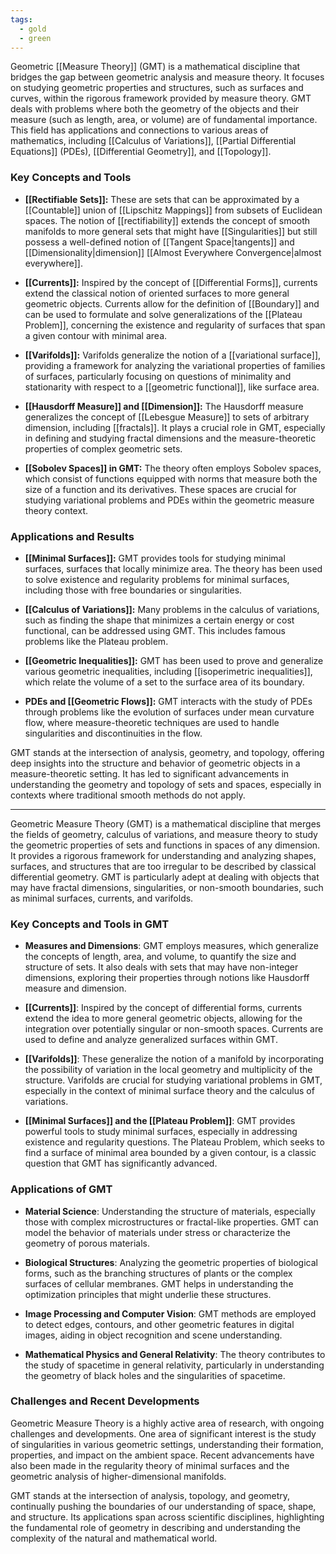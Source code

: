 ```yaml
---
tags:
  - gold
  - green
---
```

Geometric [[Measure Theory]] (GMT) is a mathematical discipline that bridges the gap between geometric analysis and measure theory. It focuses on studying geometric properties and structures, such as surfaces and curves, within the rigorous framework provided by measure theory. GMT deals with problems where both the geometry of the objects and their measure (such as length, area, or volume) are of fundamental importance. This field has applications and connections to various areas of mathematics, including [[Calculus of Variations]], [[Partial Differential Equations]] (PDEs), [[Differential Geometry]], and [[Topology]].

### Key Concepts and Tools

- **[[Rectifiable Sets]]:** These are sets that can be approximated by a [[Countable]] union of [[Lipschitz Mappings]] from subsets of Euclidean spaces. The notion of [[rectifiability]] extends the concept of smooth manifolds to more general sets that might have [[Singularities]] but still possess a well-defined notion of [[Tangent Space|tangents]] and [[Dimensionality|dimension]] [[Almost Everywhere Convergence|almost everywhere]].

- **[[Currents]]:** Inspired by the concept of [[Differential Forms]], currents extend the classical notion of oriented surfaces to more general geometric objects. Currents allow for the definition of [[Boundary]] and can be used to formulate and solve generalizations of the [[Plateau Problem]], concerning the existence and regularity of surfaces that span a given contour with minimal area.

- **[[Varifolds]]:** Varifolds generalize the notion of a [[variational surface]], providing a framework for analyzing the variational properties of families of surfaces, particularly focusing on questions of minimality and stationarity with respect to a [[geometric functional]], like surface area.

- **[[Hausdorff Measure]] and [[Dimension]]:** The Hausdorff measure generalizes the concept of [[Lebesgue Measure]] to sets of arbitrary dimension, including [[fractals]]. It plays a crucial role in GMT, especially in defining and studying fractal dimensions and the measure-theoretic properties of complex geometric sets.

- **[[Sobolev Spaces]] in GMT:** The theory often employs Sobolev spaces, which consist of functions equipped with norms that measure both the size of a function and its derivatives. These spaces are crucial for studying variational problems and PDEs within the geometric measure theory context.

### Applications and Results

- **[[Minimal Surfaces]]:** GMT provides tools for studying minimal surfaces, surfaces that locally minimize area. The theory has been used to solve existence and regularity problems for minimal surfaces, including those with free boundaries or singularities.

- **[[Calculus of Variations]]:** Many problems in the calculus of variations, such as finding the shape that minimizes a certain energy or cost functional, can be addressed using GMT. This includes famous problems like the Plateau problem.

- **[[Geometric Inequalities]]:** GMT has been used to prove and generalize various geometric inequalities, including [[isoperimetric inequalities]], which relate the volume of a set to the surface area of its boundary.

- **PDEs and [[Geometric Flows]]:** GMT interacts with the study of PDEs through problems like the evolution of surfaces under mean curvature flow, where measure-theoretic techniques are used to handle singularities and discontinuities in the flow.

GMT stands at the intersection of analysis, geometry, and topology, offering deep insights into the structure and behavior of geometric objects in a measure-theoretic setting. It has led to significant advancements in understanding the geometry and topology of sets and spaces, especially in contexts where traditional smooth methods do not apply.

---

Geometric Measure Theory (GMT) is a mathematical discipline that merges the fields of geometry, calculus of variations, and measure theory to study the geometric properties of sets and functions in spaces of any dimension. It provides a rigorous framework for understanding and analyzing shapes, surfaces, and structures that are too irregular to be described by classical differential geometry. GMT is particularly adept at dealing with objects that may have fractal dimensions, singularities, or non-smooth boundaries, such as minimal surfaces, currents, and varifolds.

### Key Concepts and Tools in GMT

- **Measures and Dimensions**: GMT employs measures, which generalize the concepts of length, area, and volume, to quantify the size and structure of sets. It also deals with sets that may have non-integer dimensions, exploring their properties through notions like Hausdorff measure and dimension.

- **[[Currents]]**: Inspired by the concept of differential forms, currents extend the idea to more general geometric objects, allowing for the integration over potentially singular or non-smooth spaces. Currents are used to define and analyze generalized surfaces within GMT.

- **[[Varifolds]]**: These generalize the notion of a manifold by incorporating the possibility of variation in the local geometry and multiplicity of the structure. Varifolds are crucial for studying variational problems in GMT, especially in the context of minimal surface theory and the calculus of variations.

- **[[Minimal Surfaces]] and the [[Plateau Problem]]**: GMT provides powerful tools to study minimal surfaces, especially in addressing existence and regularity questions. The Plateau Problem, which seeks to find a surface of minimal area bounded by a given contour, is a classic question that GMT has significantly advanced.

### Applications of GMT

- **Material Science**: Understanding the structure of materials, especially those with complex microstructures or fractal-like properties. GMT can model the behavior of materials under stress or characterize the geometry of porous materials.

- **Biological Structures**: Analyzing the geometric properties of biological forms, such as the branching structures of plants or the complex surfaces of cellular membranes. GMT helps in understanding the optimization principles that might underlie these structures.

- **Image Processing and Computer Vision**: GMT methods are employed to detect edges, contours, and other geometric features in digital images, aiding in object recognition and scene understanding.

- **Mathematical Physics and General Relativity**: The theory contributes to the study of spacetime in general relativity, particularly in understanding the geometry of black holes and the singularities of spacetime.

### Challenges and Recent Developments

Geometric Measure Theory is a highly active area of research, with ongoing challenges and developments. One area of significant interest is the study of singularities in various geometric settings, understanding their formation, properties, and impact on the ambient space. Recent advancements have also been made in the regularity theory of minimal surfaces and the geometric analysis of higher-dimensional manifolds.

GMT stands at the intersection of analysis, topology, and geometry, continually pushing the boundaries of our understanding of space, shape, and structure. Its applications span across scientific disciplines, highlighting the fundamental role of geometry in describing and understanding the complexity of the natural and mathematical world.
